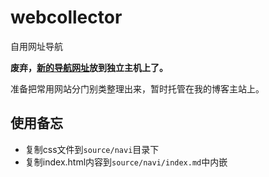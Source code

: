# webcollector
自用网址导航

**废弃，[新的导航网址](https://github.com/LiangZuoting/WebCollector2)放到独立主机上了。**

准备把常用网站分门别类整理出来，暂时托管在我的博客主站上。

## 使用备忘
+ 复制css文件到```source/navi```目录下
+ 复制index.html内容到```source/navi/index.md```中内嵌